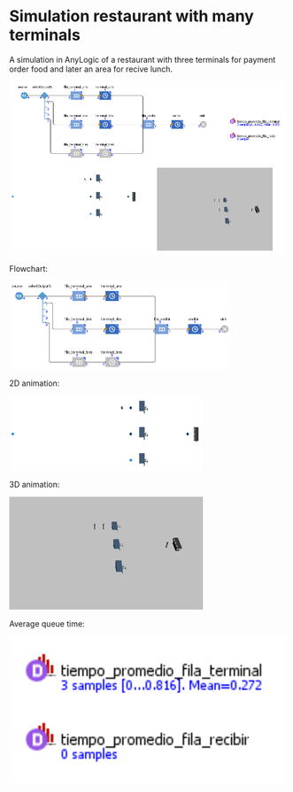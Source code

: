 # Simulation restaurant with many terminals

A simulation in AnyLogic of a restaurant with three terminals for payment order food and later an area for recive lunch.

<img src="images/rt-simulation.png" width="500"/>
<br>

<p>Flowchart:</p>
<img src="images/rt-flowchart.png" width="400"/>
<br>

<p>2D animation:</p>
<img src="images/rt-2DAnimation.png" width="350"/>
<br>

<p>3D animation:</p>
<img src="images/rt-3DAnimation.png" width="350"/>
<br>

<p>Average queue time:</p>
<img src="images/rt-statistics.png" width="500"/>
<br>
